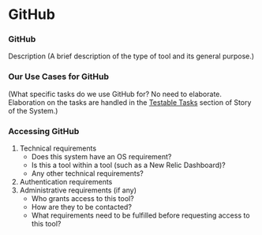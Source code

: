 # GitHub


### GitHub
 Description
(A brief description of the type of tool and its general purpose.)

### Our Use Cases for GitHub

(What specific tasks do we use GitHub
 for? No need to elaborate. Elaboration on the tasks are handled in the [Testable Tasks][TSK] section of Story of the System.)

### Accessing GitHub


1. Technical requirements 
    - Does this system have an OS requirement?
    - Is this a tool within a tool (such as a New Relic Dashboard)?
    - Any other technical requirements?
2. Authentication requirements
3. Administrative requirements (if any)
    - Who grants access to this tool? 
    - How are they to be contacted?
    - What requirements need to be fulfilled before requesting access to this tool?


[TSK]: ../../testable-tasks/README.md